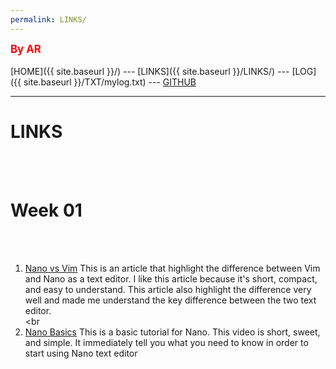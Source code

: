 ```yaml
---
permalink: LINKS/
---
```

<span style="color:red; font-weight:bold; font-size:larger;">By AR</span>
<br><br>
[HOME]({{ site.baseurl }}/) ---
[LINKS]({{ site.baseurl }}/LINKS/) ---
[LOG]({{ site.baseurl }}/TXT/mylog.txt) ---
[GITHUB](https://github.com/AndiRaihan/os222)
<br>
<hr>

# LINKS
<br><br>
# Week 01
<br><br>
1. [Nano vs Vim](https://www.linuxfordevices.com/tutorials/linux/nano-editor-vs-vim-editor)
This is an article that highlight the difference between Vim and Nano as a text editor. I like this article because it's short, compact, and easy to understand. This article also highlight the difference very well and made me understand the key difference between the two text editor.
<br><br
2. [Nano Basics](https://www.youtube.com/watch?v=Jf0ZJZJ8jlI)
This is a basic tutorial for Nano. This video is short, sweet, and simple. It immediately tell you what you need to know in order to start using Nano text editor
